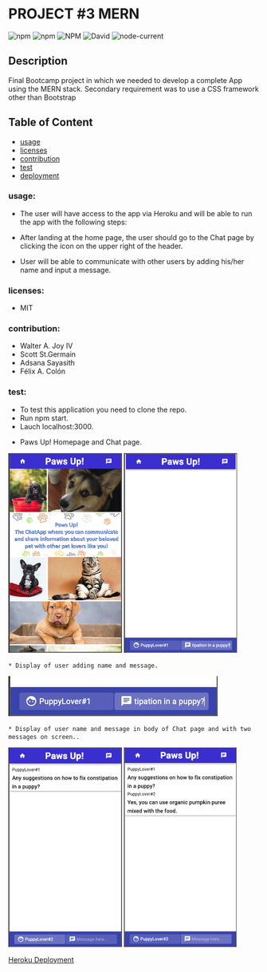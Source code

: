 # PROJECT #3 MERN

<img alt="npm" src="https://img.shields.io/npm/v/enquirer?style=flat-square"> <img alt="npm" src="https://img.shields.io/npm/v/jest?style=flat-square">  <img alt="NPM" src="https://img.shields.io/npm/l/express?style=flat-square">  <img alt="David" src="https://img.shields.io/david/bpr59/Employee-Tracker-HW?style=flat-square">  <img alt="node-current" src="https://img.shields.io/node/v/mysql?style=flat-square">
    
## Description
Final Bootcamp project in which we needed to develop a complete App using the MERN stack. Secondary requirement was to use a CSS framework other than Bootstrap

## Table of Content
- [usage](#usage)
- [licenses](#licenses)
- [contribution](#contribution)
- [test](#test)
- [deployment](#deployment)
   
### usage: 
  - The user will have access to the app via Heroku and will be able to run the app with the following steps:

  * After landing at the home page, the user should go to the Chat page by clicking the icon on the upper right of the header. 
  
  * User will be able to communicate with other users by adding his/her name and input a message.
 
### licenses: 
  - MIT
    
### contribution: 
  - Walter A. Joy IV
  - Scott St.Germain
  - Adsana Sayasith
  - Félix A. Colón
    
### test: 
  - To test this application you need to clone the repo.
  - Run npm start.
  - Lauch localhost:3000.

  * Paws Up! Homepage and Chat page.

  <img src="client/public/images/SS-FrontPage.png" height='400px'> <img src="client/public/images/SS-ChatPage.png" height='400px'>
       
    * Display of user adding name and message.

  <img src="client/public/images/SS-InputBox.png">

    * Display of user name and message in body of Chat page and with two messages on screen..

  <img src="client/public/images/SS-MessageDisplay.png" height='400px'> <img src="client/public/images/SS-Message2.png" height='400px'> 

  [Heroku Deployment]()
    


